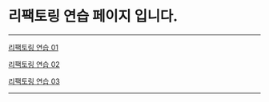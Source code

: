 # 리팩토링 연습 페이지 입니다.

---

[리팩토링 연습 01](RefactoringPractice01.md)
  
  
  
[리팩토링 연습 02](RefactoringPractice02.md)
  
  
  
[리팩토링 연습 03](RefactoringPractice03.md)

---
 
